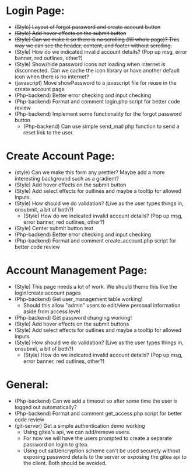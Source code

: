 # Login Page:
- ~~(Style) Layout of forgot password and create account button~~
- ~~(Style) Add hover effects on the submit button~~
- ~~(Style) Can we make it so there is no scrolling (fill whole page)? This way we can see the header, content, and footer without scrolling.~~
- (Style) How do we indicated invalid account details? (Pop up msg, error banner, red outlines, other?)
- (Style) Show/hide password icons not loading when internet is disconnected. Can we cache the icon library or have another default icon when there is no internet?
- (javascript) Move showPassword to a javascript file for reuse in the create account page
- (Php-backend) Better error checking and input checking
- (Php-backend) Format and comment login.php script for better code review
- (Php-backend) Implement some functionality for the forgot password button
    - (Php-backend) Can use simple send_mail php function to send a reset link to the user.

# Create Account Page:
- (style) Can we make this form any prettier? Maybe add a more interesting background such as a gradient?
- (Style) Add hover effects on the submit button
- (Style) Add select effects for outlines and maybe a tooltip for allowed inputs
- (Style) How should we do validation? (Live as the user types things in, onsubmit, a bit of both?)
    - (Style) How do we indicated invalid account details? (Pop up msg, error banner, red outlines, other?)
- (Style) Center submit button text
- (Php-backend) Better error checking and input checking
- (Php-backend) Format and comment create_account.php script for better code review

# Account Management Page:
- (Style) This page needs a lot of work. We should theme this like the login/create account pages
- (Php-backend) Get user_management table working!
    - Should this allow "admin" users to edit/view personal information aside from access level
- (Php-backend) Get password changing working!
- (Style) Add hover effects on the submit buttons
- (Style) Add select effects for outlines and maybe a tooltip for allowed inputs
- (Style) How should we do validation? (Live as the user types things in, onsubmit, a bit of both?)
    - (Style) How do we indicated invalid account details? (Pop up msg, error banner, red outlines, other?)

# General:
- (Php-backend) Can we add a timeout so after some time the user is logged out automatically?
- (Php-backend) Format and comment get_access.php script for better code review
- (git-server) Get a simple authentication demo working
    - Using gitea's api, we can add/remove users.
    - For now we will have the users prompted to create a separate password on login to gitea.
    - Using out salt/encryption scheme can't be used securely without exposing password details to the server or exposing the gitea api to the client. Both should be avoided.